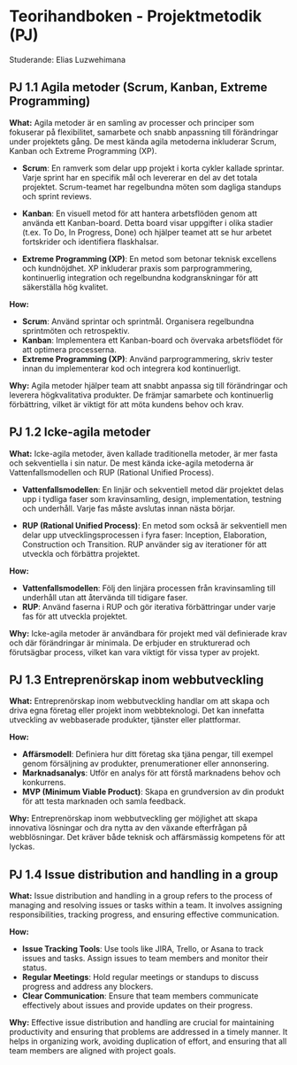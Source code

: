 # Teorihandboken - Projektmetodik (PJ)
Studerande: Elias Luzwehimana

## PJ 1.1 Agila metoder (Scrum, Kanban, Extreme Programming)

**What:**
Agila metoder är en samling av processer och principer som fokuserar på flexibilitet, samarbete och snabb anpassning till förändringar under projektets gång. De mest kända agila metoderna inkluderar Scrum, Kanban och Extreme Programming (XP).

- **Scrum**: En ramverk som delar upp projekt i korta cykler kallade sprintar. Varje sprint har en specifik mål och levererar en del av det totala projektet. Scrum-teamet har regelbundna möten som dagliga standups och sprint reviews.

- **Kanban**: En visuell metod för att hantera arbetsflöden genom att använda ett Kanban-board. Detta board visar uppgifter i olika stadier (t.ex. To Do, In Progress, Done) och hjälper teamet att se hur arbetet fortskrider och identifiera flaskhalsar.

- **Extreme Programming (XP)**: En metod som betonar teknisk excellens och kundnöjdhet. XP inkluderar praxis som parprogrammering, kontinuerlig integration och regelbundna kodgranskningar för att säkerställa hög kvalitet.

**How:**
- **Scrum**: Använd sprintar och sprintmål. Organisera regelbundna sprintmöten och retrospektiv.
- **Kanban**: Implementera ett Kanban-board och övervaka arbetsflödet för att optimera processerna.
- **Extreme Programming (XP)**: Använd parprogrammering, skriv tester innan du implementerar kod och integrera kod kontinuerligt.

**Why:**
Agila metoder hjälper team att snabbt anpassa sig till förändringar och leverera högkvalitativa produkter. De främjar samarbete och kontinuerlig förbättring, vilket är viktigt för att möta kundens behov och krav.

## PJ 1.2 Icke-agila metoder

**What:**
Icke-agila metoder, även kallade traditionella metoder, är mer fasta och sekventiella i sin natur. De mest kända icke-agila metoderna är Vattenfallsmodellen och RUP (Rational Unified Process).

- **Vattenfallsmodellen**: En linjär och sekventiell metod där projektet delas upp i tydliga faser som kravinsamling, design, implementation, testning och underhåll. Varje fas måste avslutas innan nästa börjar.

- **RUP (Rational Unified Process)**: En metod som också är sekventiell men delar upp utvecklingsprocessen i fyra faser: Inception, Elaboration, Construction och Transition. RUP använder sig av iterationer för att utveckla och förbättra projektet.

**How:**
- **Vattenfallsmodellen**: Följ den linjära processen från kravinsamling till underhåll utan att återvända till tidigare faser.
- **RUP**: Använd faserna i RUP och gör iterativa förbättringar under varje fas för att utveckla projektet.

**Why:**
Icke-agila metoder är användbara för projekt med väl definierade krav och där förändringar är minimala. De erbjuder en strukturerad och förutsägbar process, vilket kan vara viktigt för vissa typer av projekt.

## PJ 1.3 Entreprenörskap inom webbutveckling

**What:**
Entreprenörskap inom webbutveckling handlar om att skapa och driva egna företag eller projekt inom webbteknologi. Det kan innefatta utveckling av webbaserade produkter, tjänster eller plattformar.

**How:**
- **Affärsmodell**: Definiera hur ditt företag ska tjäna pengar, till exempel genom försäljning av produkter, prenumerationer eller annonsering.
- **Marknadsanalys**: Utför en analys för att förstå marknadens behov och konkurrens.
- **MVP (Minimum Viable Product)**: Skapa en grundversion av din produkt för att testa marknaden och samla feedback.

**Why:**
Entreprenörskap inom webbutveckling ger möjlighet att skapa innovativa lösningar och dra nytta av den växande efterfrågan på webblösningar. Det kräver både teknisk och affärsmässig kompetens för att lyckas.

## PJ 1.4 Issue distribution and handling in a group

**What:**
Issue distribution and handling in a group refers to the process of managing and resolving issues or tasks within a team. It involves assigning responsibilities, tracking progress, and ensuring effective communication.

**How:**
- **Issue Tracking Tools**: Use tools like JIRA, Trello, or Asana to track issues and tasks. Assign issues to team members and monitor their status.
- **Regular Meetings**: Hold regular meetings or standups to discuss progress and address any blockers.
- **Clear Communication**: Ensure that team members communicate effectively about issues and provide updates on their progress.

**Why:**
Effective issue distribution and handling are crucial for maintaining productivity and ensuring that problems are addressed in a timely manner. It helps in organizing work, avoiding duplication of effort, and ensuring that all team members are aligned with project goals.

